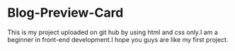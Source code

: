 # Blog-Preview-Card
This is my project uploaded on git hub by using html and css only.I am a beginner in front-end development.I hope you guys are like my first project.
